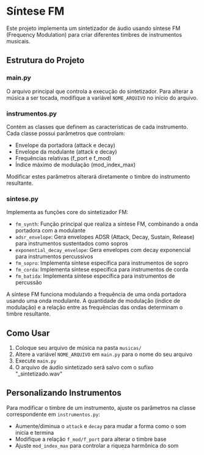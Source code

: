 # Síntese FM

Este projeto implementa um sintetizador de áudio usando síntese FM (Frequency Modulation) para criar diferentes timbres de instrumentos musicais.

## Estrutura do Projeto

### main.py
O arquivo principal que controla a execução do sintetizador. Para alterar a música a ser tocada, modifique a variável `NOME_ARQUIVO` no início do arquivo.

### instrumentos.py
Contém as classes que definem as características de cada instrumento. Cada classe possui parâmetros que controlam:

- Envelope da portadora (attack e decay)
- Envelope da modulante (attack e decay)
- Frequências relativas (f_port e f_mod)
- Índice máximo de modulação (mod_index_max)

Modificar estes parâmetros alterará diretamente o timbre do instrumento resultante.

### sintese.py
Implementa as funções core do sintetizador FM:

- `fm_synth`: Função principal que realiza a síntese FM, combinando a onda portadora com a modulante
- `adsr_envelope`: Gera envelopes ADSR (Attack, Decay, Sustain, Release) para instrumentos sustentados como sopros
- `exponential_decay_envelope`: Gera envelopes com decay exponencial para instrumentos percussivos
- `fm_sopro`: Implementa síntese específica para instrumentos de sopro
- `fm_corda`: Implementa síntese específica para instrumentos de corda
- `fm_batida`: Implementa síntese específica para instrumentos de percussão

A síntese FM funciona modulando a frequência de uma onda portadora usando uma onda modulante. A quantidade de modulação (índice de modulação) e a relação entre as frequências das ondas determinam o timbre resultante.

## Como Usar

1. Coloque seu arquivo de música na pasta `musicas/`
2. Altere a variável `NOME_ARQUIVO` em `main.py` para o nome do seu arquivo
3. Execute `main.py`
4. O arquivo de áudio sintetizado será salvo com o sufixo "_sintetizado.wav"

## Personalizando Instrumentos

Para modificar o timbre de um instrumento, ajuste os parâmetros na classe correspondente em `instrumentos.py`:

- Aumente/diminua o `attack` e `decay` para mudar a forma como o som inicia e termina
- Modifique a relação `f_mod/f_port` para alterar o timbre base
- Ajuste `mod_index_max` para controlar a riqueza harmônica do som
